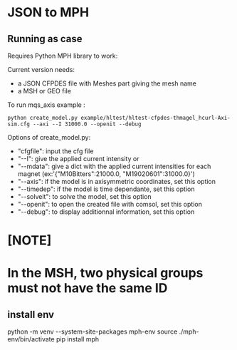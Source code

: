 # JSON to MPH

## Running as case

Requires Python MPH library to work:

Current version needs:
- a JSON CFPDES file with Meshes part giving the mesh name
- a MSH or GEO file

To run mqs_axis example :

```
python create_model.py example/hltest/hltest-cfpdes-thmagel_hcurl-Axi-sim.cfg --axi --I 31000.0 --openit --debug
```

Options of create_model.py:
- "cfgfile": input the cfg file
- "--I": give the applied current intensity
or 
- "--mdata": give a dict with the applied current intensities for each magnet (ex:'{"M10Bitters":21000.0, "M19020601":31000.0}')
- "--axis": if the model is in axisymmetric coordinates, set this option
- "--timedep": if the model is time dependante, set this option
- "--solveit": to solve the model, set this option
- "--openit": to open the created file with comsol, set this option
- "--debug": to display additionnal information, set this option

[NOTE]
====
In the MSH, two physical groups must not have the same ID
====


## install env

python -m venv --system-site-packages mph-env
source ./mph-env/bin/activate
pip install mph